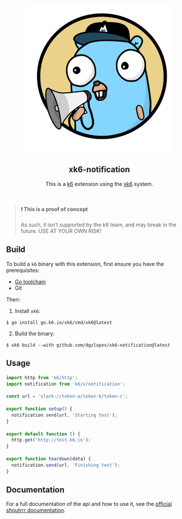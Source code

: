 <div align="center">

<img src="assets/logo.png" width=400 height=400 alt="shoutrrr gopher with a k6 cap" />

## xk6-notification

This is a [k6](https://go.k6.io/k6) extension using the [xk6](https://github.com/grafana/xk6) system.

</div>

<br/>

> #### :exclamation: This is a proof of concept
>
> As such, it isn't supported by the k6 team, and may break in the future. USE AT YOUR OWN RISK!

## Build

To build a `k6` binary with this extension, first ensure you have the prerequisites:

- [Go toolchain](https://go101.org/article/go-toolchain.html)
- Git

Then:

1. Install `xk6`:
  ```shell
  $ go install go.k6.io/xk6/cmd/xk6@latest
  ```

2. Build the binary:
  ```shell
  $ xk6 build --with github.com/dgzlopes/xk6-notification@latest
  ```

## Usage

```javascript
import http from 'k6/http';
import notification from 'k6/x/notification';

const url = 'slack://token-a/token-b/token-c';

export function setup() {
  notification.send(url, 'Starting test');
}

export default function () {
  http.get('http://test.k6.io');
}

export function teardown(data) {
  notification.send(url, 'Finishing test');
}
```

## Documentation

For a full documentation of the api and how to use it, see the [official shoutrrr documentation](https://containrrr.dev/shoutrrr).
